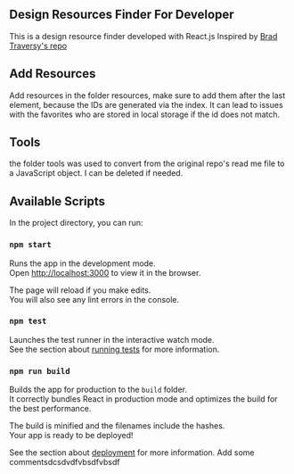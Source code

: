 ## Design Resources Finder For Developer

This is a design resource finder developed with React.js
Inspired by [Brad Traversy's repo](https://github.com/bradtraversy/design-resources-for-developers)

## Add Resources

Add resources in the folder resources, make sure to add them after the last element, because the IDs are generated via the index.
It can lead to issues with the favorites who are stored in local storage if the id does not match.

## Tools

the folder tools was used to convert from the original repo's read me file to a JavaScript object. I can be deleted if needed.

## Available Scripts

In the project directory, you can run:

### `npm start`

Runs the app in the development mode.<br />
Open [http://localhost:3000](http://localhost:3000) to view it in the browser.

The page will reload if you make edits.<br />
You will also see any lint errors in the console.

### `npm test`

Launches the test runner in the interactive watch mode.<br />
See the section about [running tests](https://facebook.github.io/create-react-app/docs/running-tests) for more information.

### `npm run build`

Builds the app for production to the `build` folder.<br />
It correctly bundles React in production mode and optimizes the build for the best performance.

The build is minified and the filenames include the hashes.<br />
Your app is ready to be deployed!

See the section about [deployment](https://facebook.github.io/create-react-app/docs/deployment) for more information.
Add some commentsdcsdvdfvbsdfvbsdf